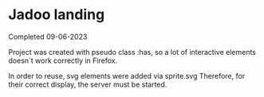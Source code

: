 # Jadoo landing

Completed 09-06-2023

Project was created with pseudo class :has, so a lot of interactive elements doesn`t work correctly in Firefox. 


In order to reuse, svg elements were added via sprite.svg
Therefore, for their correct display, the server must be started.